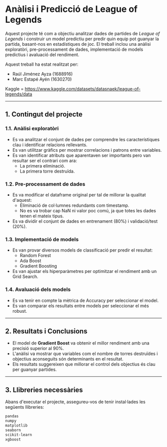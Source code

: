 # **Anàlisi i Predicció de League of Legends**

Aquest projecte té com a objectiu analitzar dades de partides de *League of Legends* i construir un model predictiu per predir quin equip pot guanyar la partida, basant-nos en estadístiques de joc. El treball inclou una anàlisi exploratòri, pre-processament de dades, implementació de models predictius i avaluació del rendiment.

Aquest treball ha estat realitzat per: 
- Raúl Jiménez Ayza (1688916)  
- Marc Estapé Ayén (1630270)

Kaggle = https://www.kaggle.com/datasets/datasnaek/league-of-legends/data

---

## **1. Contingut del projecte**

### **1.1. Anàlisi exploratòri**
- Es va analitzar el conjunt de dades per comprendre les característiques clau i identificar relacions rellevants.
- Es van utilitzar gràfics per mostrar correlacions i patrons entre variables.
- Es van identificar atributs que aparentaven ser importants pero van resultar ser el contrari com ara:
  - La primera eliminació.
  - La primera torre destruïda.

### **1.2. Pre-processament de dades**
- Es va modificar el dataframe original per tal de millorar la qualitat d'aquest:
  - Eliminació de col·lumnes redundants com timestamp.
  - No es va trobar cap NaN ni valor poc comú, ja que totes les dades tenen el mateix tipus.
- Es va dividir el conjunt de dades en entrenament (80%) i validació/test (20%).

### **1.3. Implementació de models**
- Es van provar diversos models de classificació per predir el resultat:
  - Random Forest
  - Ada Boost
  - Gradient Boosting
- Es van ajustar els hiperparàmetres per optimitzar el rendiment amb un Grid Search.

### **1.4. Avaluació dels models**
- Es va tenir en compte la mètrica de Accuracy per seleccionar el model.
- Es van comparar els resultats entre models per seleccionar el més robust.

---

## **2. Resultats i Conclusions**
- El model de **Gradient Boost** va obtenir el millor rendiment amb una precisió superior al 90%.
- L'anàlisi va mostrar que variables com el nombre de torres destruïdes i objectius aconseguits són determinants en el resultat.
- Els resultats suggereixen que millorar el control dels objectius és clau per guanyar partides.

---

## **3. Llibreries necessàries**
Abans d'executar el projecte, assegureu-vos de tenir instal·lades les següents llibreries:
```bash
pandas
numpy
matplotlib
seaborn
scikit-learn
xgboost
